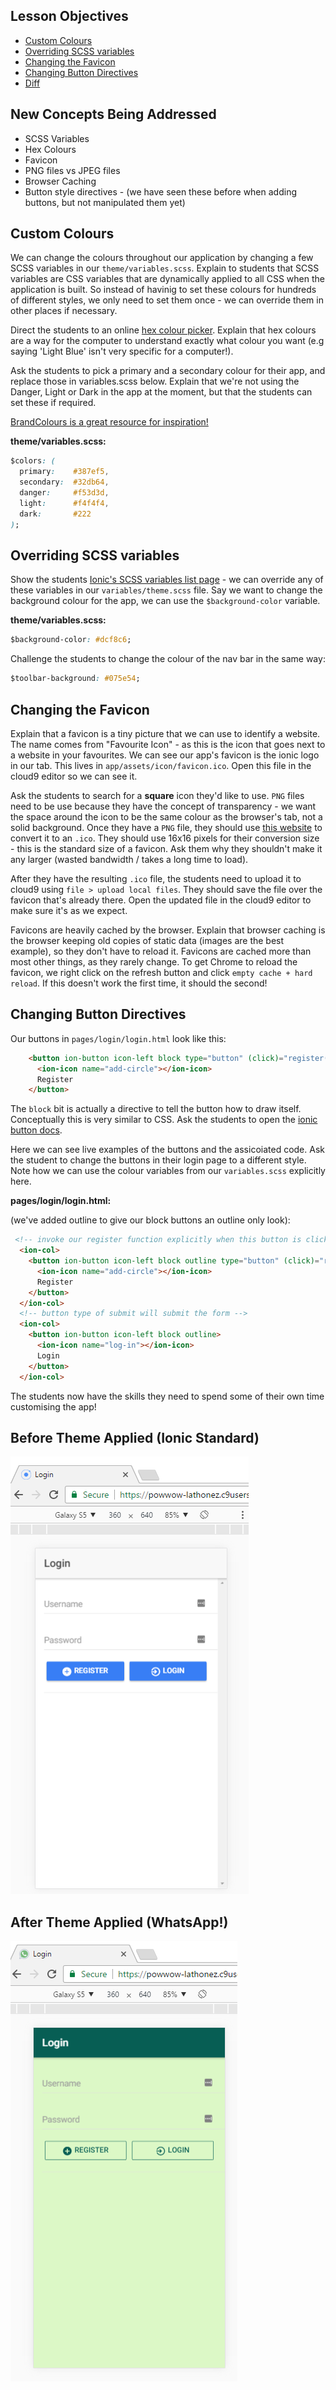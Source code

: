 ## Lesson Objectives

* [Custom Colours](#custom-colours)
* [Overriding SCSS variables](#overriding-scss-variables)
* [Changing the Favicon](#changing-the-favicon)
* [Changing Button Directives](#changing-button-directives)
* [Diff](https://github.com/lathonez/powwow/compare/lesson-eight...lesson-nine)

## New Concepts Being Addressed

* SCSS Variables
* Hex Colours
* Favicon
* PNG files vs JPEG files
* Browser Caching
* Button style directives - (we have seen these before when adding buttons, but not manipulated them yet)

## Custom Colours

We can change the colours throughout our application by changing a few SCSS variables in our `theme/variables.scss`. Explain to students that SCSS variables are CSS variables that are dynamically applied to all CSS when the application is built. So instead of havinig to set these colours for hundreds of different styles, we only need to set them once - we can override them in other places if necessary.

Direct the students to an online [hex colour picker](https://www.w3schools.com/colors/colors_picker.asp). Explain that hex colours are a way for the computer to understand exactly what colour you want (e.g saying 'Light Blue' isn't very specific for a computer!).

Ask the students to pick a primary and a secondary colour for their app, and replace those in variables.scss below. Explain that we're not using the Danger, Light or Dark in the app at the moment, but that the students can set these if required.

[BrandColours is a great resource for inspiration!](https://brandcolors.net/)

**theme/variables.scss:**

```css
$colors: (
  primary:    #387ef5,
  secondary:  #32db64,
  danger:     #f53d3d,
  light:      #f4f4f4,
  dark:       #222
);
```

## Overriding SCSS variables

Show the students [Ionic's SCSS variables list page](https://ionicframework.com/docs/theming/overriding-ionic-variables/) - we can override any of these variables in our `variables/theme.scss` file. Say we want to change the background colour for the app, we can use the `$background-color` variable.

**theme/variables.scss:**

```css
$background-color: #dcf8c6;
```

Challenge the students to change the colour of the nav bar in the same way:

```css
$toolbar-background: #075e54;
```

## Changing the Favicon

Explain that a favicon is a tiny picture that we can use to identify a website. The name comes from "Favourite Icon" - as this is the icon that goes next to a website in your favourites. We can see our app's favicon is the ionic logo in our tab. This lives in `app/assets/icon/favicon.ico`. Open this file in the cloud9 editor so we can see it.

Ask the students to search for a **square** icon they'd like to use. `PNG` files need to be use because they have the concept of transparency - we want the space around the icon to be the same colour as the browser's tab, not a solid background. Once they have a `PNG` file, they should use [this website](http://image.online-convert.com/convert-to-ico) to convert it to an `.ico`. They should use 16x16 pixels for their conversion size - this is the standard size of a favicon. Ask them why they shouldn't make it any larger (wasted bandwidth / takes a long time to load).

After they have the resulting `.ico` file, the students need to upload it to cloud9 using `file > upload local files`. They should save the file over the favicon that's already there. Open the updated file in the cloud9 editor to make sure it's as we expect.

Favicons are heavily cached by the browser. Explain that browser caching is the browser keeping old copies of static data (images are the best example), so they don't have to reload it. Favicons are cached more than most other things, as they rarely change. To get Chrome to reload the favicon, we right click on the refresh button and click `empty cache + hard reload`. If this doesn't work the first time, it should the second!

## Changing Button Directives

Our buttons in `pages/login/login.html` look like this:

```html
    <button ion-button icon-left block type="button" (click)="register()">
      <ion-icon name="add-circle"></ion-icon>
      Register
    </button>
```

The `block` bit is actually a directive to tell the button how to draw itself. Conceptually this is very similar to CSS. Ask the students to open the [ionic button docs](https://ionicframework.com/docs/components/#buttons).

Here we can see live examples of the buttons and the assicoiated code. Ask the student to change the buttons in their login page to a different style. Note how we can use the colour variables from our `variables.scss` explicitly here.

**pages/login/login.html:**

(we've added outline to give our block buttons an outline only look):

```html
 <!-- invoke our register function explicitly when this button is clicked -->
  <ion-col>
    <button ion-button icon-left block outline type="button" (click)="register()">
      <ion-icon name="add-circle"></ion-icon>
      Register
    </button>
  </ion-col>
  <!-- button type of submit will submit the form -->
  <ion-col>
    <button ion-button icon-left block outline>
      <ion-icon name="log-in"></ion-icon>
      Login
    </button>
  </ion-col>
```

The students now have the skills they need to spend some of their own time customising the app!

## Before Theme Applied (Ionic Standard)

![Before Theme Applied](https://github.com/lathonez/powwow/blob/lesson-eight/lessons/screens/8-theme-before.png "Before Theme Applied")


## After Theme Applied (WhatsApp!)

![After Theme Applied](https://github.com/lathonez/powwow/blob/lesson-eight/lessons/screens/8-theme-after.png "After Theme Applied")

